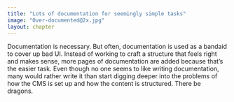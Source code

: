 ```yaml
---
title: "Lots of documentation for seemingly simple tasks"
image: "Over-documented@2x.jpg"
layout: chapter
---
```


Documentation is necessary. But often, documentation is used as a bandaid to cover up bad UI. Instead of working to craft a structure that feels right and makes sense, more pages of documentation are added because that’s the easier task. Even though no one seems to like writing documentation, many would rather write it than start digging deeper into the problems of how the CMS is set up and how the content is structured. There be dragons.
